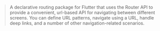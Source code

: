 >A declarative routing package for Flutter that uses the Router API to provide a convenient, 
url-based API for navigating between different screens. You can define URL patterns, navigate using
 a URL, handle deep links, and a number of other navigation-related scenarios.